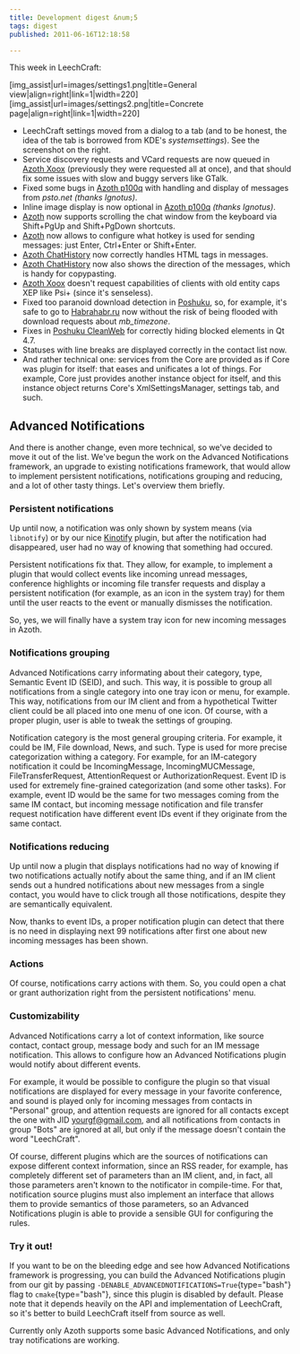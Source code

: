```yaml
---
title: Development digest &num;5
tags: digest
published: 2011-06-16T12:18:58

---
```


This week in LeechCraft:

\[img\_assist|url=images/settings1.png|title=General view|align=right|link=1|width=220\]
\[img\_assist|url=images/settings2.png|title=Concrete page|align=right|link=1|width=220\]

- LeechCraft settings moved from a dialog to a tab (and to be honest,
  the idea of the tab is borrowed from KDE's *systemsettings*). See
  the screenshot on the right.
- Service discovery requests and VCard requests are now queued in
  [Azoth Xoox](/plugins-azoth-xoox) (previously they were requested
  all at once), and that should fix some issues with slow and buggy
  servers like GTalk.
- Fixed some bugs in [Azoth p100q](/plugins-azoth-p100q) with handling
  and display of messages from *psto.net* *(thanks Ignotus)*.
- Inline image display is now optional in [Azoth
  p100q](/plugins-azoth-p100q) *(thanks Ignotus)*.
- [Azoth](/plugins-azoth) now supports scrolling the chat window from
  the keyboard via Shift+PgUp and Shift+PgDown shortcuts.
- [Azoth](/plugins-azoth) now allows to configure what hotkey is used
  for sending messages: just Enter, Ctrl+Enter or Shift+Enter.
- [Azoth ChatHistory](/plugins-azoth-chathistory) now correctly
  handles HTML tags in messages.
- [Azoth ChatHistory](/plugins-azoth-chathistory) now also shows the
  direction of the messages, which is handy for copypasting.
- [Azoth Xoox](/plugins-azoth-xoox) doesn't request capabilities of
  clients with old entity caps XEP like Psi+ (since it's senseless).
- Fixed too paranoid download detection in
  [Poshuku](/plugins-poshuku), so, for example, it's safe to go to
  [Habrahabr.ru](http://habrahabr.ru) now without the risk of being
  flooded with download requests about *mb\_timezone*.
- Fixes in [Poshuku CleanWeb](/plugins-poshuku-cleanweb) for correctly
  hiding blocked elements in Qt 4.7.
- Statuses with line breaks are displayed correctly in the contact
  list now.
- And rather technical one: services from the Core are provided as if
  Core was plugin for itself: that eases and unificates a lot
  of things. For example, Core just provides another instance object
  for itself, and this instance object returns Core's
  XmlSettingsManager, settings tab, and such.

Advanced Notifications
----------------------

And there is another change, even more technical, so we've decided to
move it out of the list. We've begun the work on the Advanced
Notifications framework, an upgrade to existing notifications framework,
that would allow to implement persistent notifications, notifications
grouping and reducing, and a lot of other tasty things. Let's overview
them briefly.

### Persistent notifications

Up until now, a notification was only shown by system means (via
`libnotify`) or by our nice [Kinotify](/plugins-kinotify) plugin, but
after the notification had disappeared, user had no way of knowing that
something had occured.

Persistent notifications fix that. They allow, for example, to implement
a plugin that would collect events like incoming unread messages,
conference highlights or incoming file transfer requests and display a
persistent notification (for example, as an icon in the system tray) for
them until the user reacts to the event or manually dismisses the
notification.

So, yes, we will finally have a system tray icon for new incoming
messages in Azoth.

### Notifications grouping

Advanced Notifications carry informating about their category, type,
Semantic Event ID (SEID), and such. This way, it is possible to group
all notifications from a single category into one tray icon or menu, for
example. This way, notifications from our IM client and from a
hypothetical Twitter client could be all placed into one menu of one
icon. Of course, with a proper plugin, user is able to tweak the
settings of grouping.

Notification category is the most general grouping criteria. For
example, it could be IM, File download, News, and such. Type is used for
more precise categorization withing a category. For example, for an
IM-category notification it could be IncomingMessage,
IncomingMUCMessage, FileTransferRequest, AttentionRequest or
AuthorizationRequest. Event ID is used for extremely fine-grained
categorization (and some other tasks). For example, event ID would be
the same for two messages coming from the same IM contact, but incoming
message notification and file transfer request notification have
different event IDs event if they originate from the same contact.

### Notifications reducing

Up until now a plugin that displays notifications had no way of knowing
if two notifications actually notify about the same thing, and if an IM
client sends out a hundred notifications about new messages from a
single contact, you would have to click trough all those notifications,
despite they are semantically equivalent.

Now, thanks to event IDs, a proper notification plugin can detect that
there is no need in displaying next 99 notifications after first one
about new incoming messages has been shown.

### Actions

Of course, notifications carry actions with them. So, you could open a
chat or grant authorization right from the persistent notifications'
menu.

### Customizability

Advanced Notifications carry a lot of context information, like source
contact, contact group, message body and such for an IM message
notification. This allows to configure how an Advanced Notifications
plugin would notify about different events.

For example, it would be possible to configure the plugin so that visual
notifications are displayed for every message in your favorite
conference, and sound is played only for incoming messages from contacts
in "Personal" group, and attention requests are ignored for all contacts
except the one with JID yourgf@gmail.com, and all notifications from
contacts in group "Bots" are ignored at all, but only if the message
doesn't contain the word "LeechCraft".

Of course, different plugins which are the sources of notifications can
expose different context information, since an RSS reader, for example,
has completely different set of parameters than an IM client, and, in
fact, all those parameters aren't known to the notificator in
compile-time. For that, notification source plugins must also implement
an interface that allows them to provide semantics of those parameters,
so an Advanced Notifications plugin is able to provide a sensible GUI
for configuring the rules.

### Try it out!

If you want to be on the bleeding edge and see how Advanced
Notifications framework is progressing, you can build the Advanced
Notifications plugin from our git by passing
`-DENABLE_ADVANCEDNOTIFICATIONS=True`{type="bash"} flag to
`cmake`{type="bash"}, since this plugin is disabled by default. Please
note that it depends heavily on the API and implementation of
LeechCraft, so it's better to build LeechCraft itself from source as
well.

Currently only Azoth supports some basic Advanced Notifications, and
only tray notifications are working.
